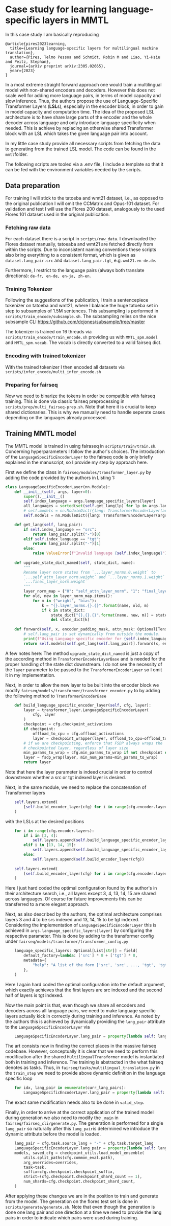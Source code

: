 # Case study for learning language-specific layers in MMTL

In this case study I am basically reproducing 

```{bibtex}
@article{pires2023learning,
  title={Learning language-specific layers for multilingual machine translation},
  author={Pires, Telmo Pessoa and Schmidt, Robin M and Liao, Yi-Hsiu and Peitz, Stephan},
  journal={arXiv preprint arXiv:2305.02665},
  year={2023}
}
```

In a most extreme straight forward approach one would train a multilingual model with non-shared encoders and decoders. However this does not scale well 
for adding more language pairs, in terms of model capacity and slow inference.
Thus, the authors propose the use of Language-Specific Transformer Layers (**LSL**s), especially in the encoder block, in order to gain in model capacity and
computation time.
The idea of the proposed LSL architecture is to have share large parts of the encoder and the whole decoder across language and only introduce language specificity when needed. This is achieve by replacing an otherwise shared Transformer block with an LSL which takes the given language pair into account.

In my little case study provide all necessary scripts from fetching the data to generating from the trained LSL model. The code can be found in the `mmtl`folder.

The following scripts are tooled via a .env file, I include a template so that it can be fed with the environment variables needed by the scripts.

## Data preparation

For training I will stick to the tatoeba and wmt21 dataset, i.e., as opposed to the original publication I will omit the CCMatrix and Opus-101 dataset.
For validation and test I will use the Flores 200 dataset, analogously to the used Flores 101 dataset used in the original publication.

### Fetching raw data

For each dataset there is a script in `scripts/raw_data`. I downloaded the Flores dataset manually, tatoeaba and wmt21 are fetched directly from within the scripts.
Due to inconsistent naming conventions these scripts also bring everything to a consistent
format, which is given as `dataset.lang_pair.src` and `dataset.lang_pair.tgt`, e.g. 
`wmt21.en-de.de`.

Furthermore, I restrict to the language pairs (always both translate directions): `de-fr, en-de, en-ja, zh-en`.

### Training Tokenizer

Following the suggestions of the publication, I train a sentencepiece tokenizer on tatoeba and
wmt21, where I balance the huge tatoeba set in step to subsamples of 1.5M sentences.
This subsampling is performed in `scripts/train_encode/subsample.sh`.
The subsampling  relies on the nice subsample CLI https://github.com/dcjones/subsample/tree/master 

The tokenizer is trained on 16 threads via `scripts/train_encode/train_encode.sh` providing us
with `MMTL_spm.model` and `MMTL_spm.vocab`. The vocab is directly converted to a valid fairseq dict.

### Encoding with trained tokenizer

With the trained tokenizer I then encoded all datasets via `scripts/infer_encode/multi_infer_encode.sh`

### Preparing for fairseq

Now we need to binarize the tokens in order be compatible with fairseq training. This is done
via classic fairseq preprocessing in `scripts/prep/multi_fairseq-prep.sh`.
Note that here it is crucial to keep shared dictionaries. This is why we manually need to handle
seperate cases depending on the languages already processed.

## Training MMTL model

The MMTL model is trained in using fairaseq in `scripts/train/train.sh`. Concerning hyperparameters I follow the
author's choices.
The introduction of the `LanguageSpecificEncoderLayer` to the fairseq code is only briefly explained in the manuscript, so I provide my step by approach here.

First we define the class in `fairseq/modules/transformer_layer.py` by adding the code provided by the authors in Listing 1:

```python
class LanguageSpecificEncoderLayer(nn.Module):
    def __init__(self, args, layer=0):
        super().__init__()
        self.index_language = args.language_specific_layers[layer]
        all_languages = sorted(set(self.get_lang(lp) for lp in args.lang_pairs))
        # self.models = nn.ModuleDict({lang: TransformerEncoderLayer(args, layer) for lang in all_languages})
        self.models = nn.ModuleDict({lang: TransformerEncoderLayer(args) for lang in all_languages})

    def get_lang(self, lang_pair):
        if self.index_language == "src":
            return lang_pair.split("-")[0]
        elif self.index_language == "tgt":
            return lang_pair.split("-")[1]
        else:
            raise ValueError(f"Invalid language {self.index_language}")
    
    def upgrade_state_dict_named(self, state_dict, name):
        """
        Rename layer norm states from `...layer_norms.0.weight` to
        `...self_attn_layer_norm.weight` and `...layer_norms.1.weight` to
        `...final_layer_norm.weight`
        """
        layer_norm_map = {"0": "self_attn_layer_norm", "1": "final_layer_norm"}
        for old, new in layer_norm_map.items():
            for m in ("weight", "bias"):
                k = "{}.layer_norms.{}.{}".format(name, old, m)
                if k in state_dict:
                    state_dict["{}.{}.{}".format(name, new, m)] = state_dict[k]
                    del state_dict[k]
    
    def forward(self, x, encoder_padding_mask, attn_mask: Optional[Tensor] = None):
        # self.lang_pair is set dynamically from outside the module.
        print(f"Using Language specific encoder for {self.index_language} lang {self.get_lang(self.lang_pair)} of pair {self.lang_pair}")
        return self.models[self.get_lang(self.lang_pair)].forward(x, encoder_padding_mask, attn_mask)
```

A few notes here: The method `upgrade_state_dict_named` is just a copy of the according method in `TransformerEncoderLayerBase` and is needed for the proper handling of the state dict downstream.
I do not see the necessity of the `layer` parameter to be passed to the `TransformerEncoderLayer` so
I omit it in my implementation.

Next, in order to allow the new layer to be built into the encoder block we modify `fairseq/models/transformer/transformer_encoder.py` to by adding the following method to `TransformerEncoderBase`

```python
    def build_language_specific_encoder_layer(self, cfg, layer):
        layer = transformer_layer.LanguageSpecificEncoderLayer(
            cfg, layer
        )
        checkpoint = cfg.checkpoint_activations
        if checkpoint:
            offload_to_cpu = cfg.offload_activations
            layer = checkpoint_wrapper(layer, offload_to_cpu=offload_to_cpu)
        # if we are checkpointing, enforce that FSDP always wraps the
        # checkpointed layer, regardless of layer size
        min_params_to_wrap = cfg.min_params_to_wrap if not checkpoint else 0
        layer = fsdp_wrap(layer, min_num_params=min_params_to_wrap)
        return layer
```

Note that here the layer parameter is indeed crucial in order to control downstream whether a src or tgt indexed
layer is desired.

Next, in the same module, we need to replace the concatenation of Transformer layers

```python    
    self.layers.extend(
        [self.build_encoder_layer(cfg) for i in range(cfg.encoder.layers)]
    )
```

with the LSLs at the desired positions
```python
    for i in range(cfg.encoder.layers):
        if i in [3, 4]:
            self.layers.append(self.build_language_specific_encoder_layer(cfg, i))
        elif i in [13, 14, 15]:
            self.layers.append(self.build_language_specific_encoder_layer(cfg, i))
        else:
            self.layers.append(self.build_encoder_layer(cfg))
            
    self.layers.extend(
        [self.build_encoder_layer(cfg) for i in range(cfg.encoder.layers)]
    )
```

Here I just hard coded the optimal configuration found by the author's in their architecture search, i.e.,
all layers except 3, 4, 13, 14, 15 are shared across languages.
Of course for future improvements this can be transferred to a more elegant approach.

Next, as also described by the authors, the optimal architecture comprises layers 3 and 4 to be srs indexed and
13, 14, 15 to be tgt indexed. Considering the implementation of `LanguageSpecificEncoderLayer` this is achieved 
in `args.language_specific_layers[layer]` by configuring the respective parameter.
This is done by adding to the transformer config under `fairseq/models/transformer/transformer_config.py`

```python
    language_specific_layers: Optional[List[str]] = field(
        default_factory=lambda: ['src'] * 8 + ['tgt'] * 8,
        metadata={
            "help": "A list of the form ['src', 'src', ..., 'tgt', 'tgt']",
        },
    )
```

Here I again hard coded the optimal configuration into the default argument, which exactly achieves that the first layers are src indexed and the second half of layers is tgt indexed.

Now the main point is that, even though we share all encoders and decoders across all language pairs, we need
to make language specific layers actually kick in correctly during training and inference. As noted by the authors this is achieved by dynamically providing the `lang_pair` attribute to the `LanguageSpecificEncoderLayer`
via 

```python
    LanguageSpecificEncoderLayer.lang_pair = property(lambda self: lang_pair)
```

The art consists now in finding the correct places in the massive fairseq codebase. However, conceptually it is clear that we need to perform this modification after the shared `MultilingualTransformer` model is instantiated both in training and inference.
The training is abstracted in the what fairseq denotes as tasks. Thus, in `fairseq/tasks/multilingual_translation.py` in the `train_step` we need to provide above dynamic definition in the
language specific loop

```python
    for idx, lang_pair in enumerate(curr_lang_pairs):
        LanguageSpecificEncoderLayer.lang_pair = property(lambda self: lang_pair)
```

The exact same modification needs also to be done in `valid_step`.

Finally, in order to arrive at the correct application of the trained model during generation we also need to modify the `_main` in `fairseq/fairseq_cli/generate.py`. The generation is performed for a single `lang_pair`
so naturally after this `lang_pair`is determined we introduce the dynamic attribute before the model is loaded.

```python
    lang_pair = cfg.task.source_lang + "-" + cfg.task.target_lang
    LanguageSpecificEncoderLayer.lang_pair = property(lambda self: lang_pair)
    models, saved_cfg = checkpoint_utils.load_model_ensemble(
        utils.split_paths(cfg.common_eval.path),
        arg_overrides=overrides,
        task=task,
        suffix=cfg.checkpoint.checkpoint_suffix,
        strict=(cfg.checkpoint.checkpoint_shard_count == 1),
        num_shards=cfg.checkpoint.checkpoint_shard_count,
    )
```

After applying these changes we are in the position to train and generate from the model.
The generation on the flores test set is done in `scripts/generate/generate.sh`.
Note that even though the generation is done one lang pair and one direction at a time we need to provide
the lang pairs in order to indicate which pairs were used during training.

